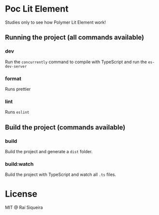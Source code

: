 # Poc Lit Element

Studies only to see how Polymer Lit Element work!

## Running the project (all commands available)

### dev

Run the `concurrently` command to compile with TypeScript and run the `es-dev-server`

### format

Runs prettier

### lint

Runs `eslint`

## Build the project (commands available)

### build

Build the project and generate a `dist` folder.

### build:watch

Build the project with TypeScript and watch all `.ts` files.

# License

MIT @ Raí Siqueira
